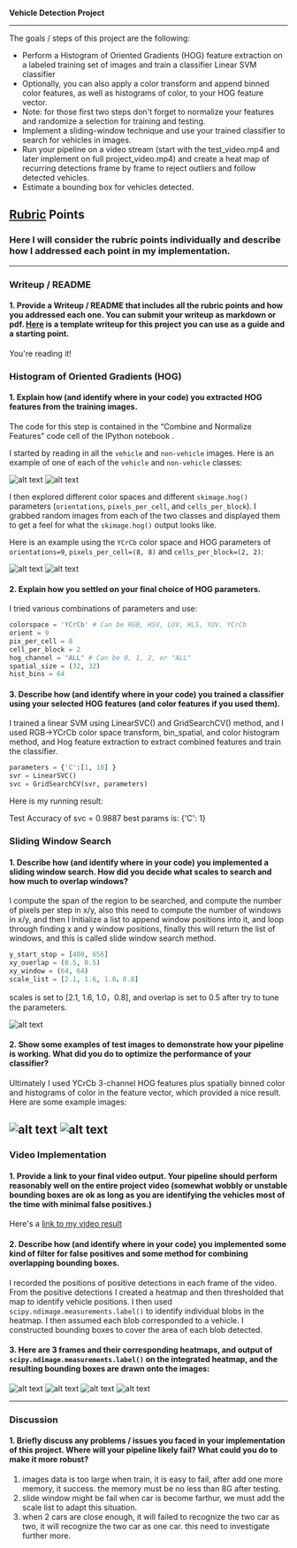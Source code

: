 
**Vehicle Detection Project**

---

The goals / steps of this project are the following:

* Perform a Histogram of Oriented Gradients (HOG) feature extraction on a labeled training set of images and train a classifier Linear SVM classifier
* Optionally, you can also apply a color transform and append binned color features, as well as histograms of color, to your HOG feature vector. 
* Note: for those first two steps don't forget to normalize your features and randomize a selection for training and testing.
* Implement a sliding-window technique and use your trained classifier to search for vehicles in images.
* Run your pipeline on a video stream (start with the test_video.mp4 and later implement on full project_video.mp4) and create a heat map of recurring detections frame by frame to reject outliers and follow detected vehicles.
* Estimate a bounding box for vehicles detected.

[//]: # (Image References)
[image1]: ./output_images/vehicle.png
[image2]: ./output_images/non-vehicle.png 
[image3]: ./output_images/car_hog.png
[image4]: ./output_images/notcar_hog.png
[image5]: ./output_images/slide_window.png
[image6]: ./output_images/slide_window3.png
[image7]: ./output_images/slide_window2.png

[image8]: ./output_images/bboxes_and_heat1.png
[image9]: ./output_images/bboxes_and_heat2.png
[image10]: ./output_images/bboxes_and_heat3.png
[image11]: ./output_images/bboxes_and_heat4.png
[video1]: ./project_video_output.mp4

## [Rubric](https://review.udacity.com/#!/rubrics/513/view) Points
### Here I will consider the rubric points individually and describe how I addressed each point in my implementation.  

---
### Writeup / README

#### 1. Provide a Writeup / README that includes all the rubric points and how you addressed each one.  You can submit your writeup as markdown or pdf.  [Here](https://github.com/udacity/CarND-Vehicle-Detection/blob/master/writeup_template.md) is a template writeup for this project you can use as a guide and a starting point.  

You're reading it!

### Histogram of Oriented Gradients (HOG)

#### 1. Explain how (and identify where in your code) you extracted HOG features from the training images.

The code for this step is contained in the “Combine and Normalize Features” code cell of the IPython notebook .  

I started by reading in all the `vehicle` and `non-vehicle` images.  Here is an example of one of each of the `vehicle` and `non-vehicle` classes:

![alt text][image1]
![alt text][image2]

I then explored different color spaces and different `skimage.hog()` parameters (`orientations`, `pixels_per_cell`, and `cells_per_block`).  I grabbed random images from each of the two classes and displayed them to get a feel for what the `skimage.hog()` output looks like.

Here is an example using the `YCrCb` color space and HOG parameters of `orientations=9`, `pixels_per_cell=(8, 8)` and `cells_per_block=(2, 2)`:


![alt text][image3]
![alt text][image4]

#### 2. Explain how you settled on your final choice of HOG parameters.

I tried various combinations of parameters and use:

```python
colorspace = 'YCrCb' # Can be RGB, HSV, LUV, HLS, YUV, YCrCb
orient = 9
pix_per_cell = 8
cell_per_block = 2
hog_channel = "ALL" # Can be 0, 1, 2, or "ALL"
spatial_size = (32, 32) 
hist_bins = 64 
```

#### 3. Describe how (and identify where in your code) you trained a classifier using your selected HOG features (and color features if you used them).

I trained a linear SVM using LinearSVC() and GridSearchCV() method, and I used RGB->YCrCb color space transform, bin_spatial, and color histogram method, and Hog feature extraction to extract combined features  and train the classifier.

```python
parameters = {'C':[1, 10] } 
svr = LinearSVC()
svc = GridSearchCV(svr, parameters)
```

Here is my running result:

Test Accuracy of svc =  0.9887
best params is:  {'C': 1}


### Sliding Window Search

#### 1. Describe how (and identify where in your code) you implemented a sliding window search.  How did you decide what scales to search and how much to overlap windows?

I compute the span of the region to be searched, and compute the number of pixels per step in x/y, also this need to compute the number of windows in x/y, and then I Initialize a list to append window positions into it, and loop through finding x and y window positions, finally this will return the list of windows, and this is called slide window search method.

```python
y_start_stop = [400, 656]
xy_overlap = (0.5, 0.5)
xy_window = (64, 64)
scale_list = [2.1, 1.6, 1.0，0.8]
```

scales is set to [2.1, 1.6, 1.0，0.8], and overlap is set to 0.5 after try to tune the parameters.

![alt text][image5]

#### 2. Show some examples of test images to demonstrate how your pipeline is working.  What did you do to optimize the performance of your classifier?

Ultimately I used YCrCb 3-channel HOG features plus spatially binned color and histograms of color in the feature vector, which provided a nice result.  Here are some example images:

![alt text][image6]
![alt text][image7]
---

### Video Implementation

#### 1. Provide a link to your final video output.  Your pipeline should perform reasonably well on the entire project video (somewhat wobbly or unstable bounding boxes are ok as long as you are identifying the vehicles most of the time with minimal false positives.)
Here's a [link to my video result](./project_video_output.mp4)


#### 2. Describe how (and identify where in your code) you implemented some kind of filter for false positives and some method for combining overlapping bounding boxes.

I recorded the positions of positive detections in each frame of the video.  From the positive detections I created a heatmap and then thresholded that map to identify vehicle positions.  I then used `scipy.ndimage.measurements.label()` to identify individual blobs in the heatmap.  I then assumed each blob corresponded to a vehicle.  I constructed bounding boxes to cover the area of each blob detected.  

#### 3. Here are 3 frames and their corresponding heatmaps, and output of `scipy.ndimage.measurements.label()` on the integrated heatmap, and the resulting bounding boxes are drawn onto the images:

![alt text][image8]
![alt text][image9]
![alt text][image10]
![alt text][image11]


---

### Discussion

#### 1. Briefly discuss any problems / issues you faced in your implementation of this project.  Where will your pipeline likely fail?  What could you do to make it more robust?

1. images data is too large when train, it is easy to fail, after add one more memory, it success. the memory must be no less than 8G after testing.
2. slide window might be fail when car is become farthur, we must add the scale list to adapt this situation.
3. when 2 cars are close enough, it will failed to recognize the two car as two, it will recognize the two car as one car. this need to investigate further more.


